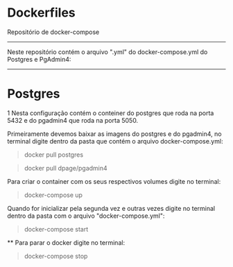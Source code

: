 # Dockerfiles
Repositório de docker-compose
<hr>

Neste repositório contém o arquivo ".yml" do docker-compose.yml do Postgres e PgAdmin4:

<hr>

# Postgres

1 Nesta configuração contém o conteiner do postgres que roda na porta 5432 e do pgadmin4 que roda na porta 5050.

Primeiramente devemos baixar as imagens do postgres e do pgadmin4,
no terminal digite dentro da pasta que contém o arquivo docker-compose.yml:

> docker pull postgres

> docker pull dpage/pgadmin4

Para criar o container com os seus respectivos volumes  digite no terminal:

> docker-compose up

Quando for inicializar pela segunda vez e outras vezes digite no terminal dentro da pasta com o arquivo "docker-compose.yml":

> docker-compose start

** Para parar o docker digite no terminal:

> docker-compose stop


